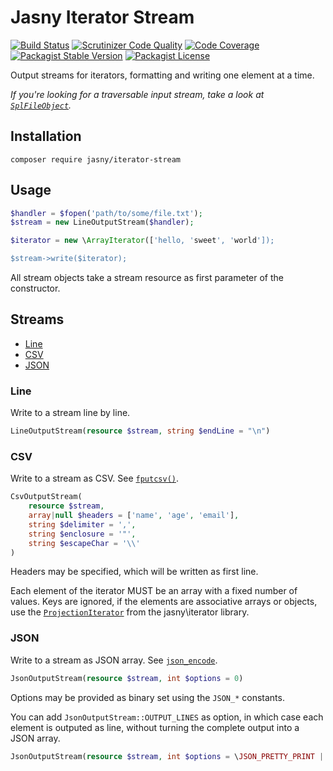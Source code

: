 Jasny Iterator Stream
===

[![Build Status](https://travis-ci.org/jasny/iterator-stream.svg?branch=master)](https://travis-ci.org/jasny/iterator-stream)
[![Scrutinizer Code Quality](https://scrutinizer-ci.com/g/jasny/iterator-stream/badges/quality-score.png?b=master)](https://scrutinizer-ci.com/g/jasny/iterator-stream/?branch=master)
[![Code Coverage](https://scrutinizer-ci.com/g/jasny/iterator-stream/badges/coverage.png?b=master)](https://scrutinizer-ci.com/g/jasny/iterator-stream/?branch=master)
[![Packagist Stable Version](https://img.shields.io/packagist/v/jasny/iterator-stream.svg)](https://packagist.org/packages/jasny/iterator-stream)
[![Packagist License](https://img.shields.io/packagist/l/jasny/iterator-stream.svg)](https://packagist.org/packages/jasny/iterator-stream)

Output streams for iterators, formatting and writing one element at a time.

_If you're looking for a traversable input stream, take a look at [`SplFileObject`](http://php.net/SplFileObject)._

Installation
---

    composer require jasny/iterator-stream

Usage
---

```php
$handler = $fopen('path/to/some/file.txt');
$stream = new LineOutputStream($handler);

$iterator = new \ArrayIterator(['hello, 'sweet', 'world']);

$stream->write($iterator);
```

All stream objects take a stream resource as first parameter of the constructor.

Streams
---

* [Line](#line)
* [CSV](#csv)
* [JSON](#json)

### Line

Write to a stream line by line.

```php
LineOutputStream(resource $stream, string $endLine = "\n")
```

### CSV

Write to a stream as CSV. See [`fputcsv()`](https://php.net/fputcsv).

```php
CsvOutputStream(
    resource $stream,
    array|null $headers = ['name', 'age', 'email'],
    string $delimiter = ',',
    string $enclosure = '"',
    string $escapeChar = '\\'
)
```

Headers may be specified, which will be written as first line. 

Each element of the iterator MUST be an array with a fixed number of values. Keys are ignored, if the elements are
associative arrays or objects, use the [`ProjectionIterator`](https://github.com/jasny/iterator#projectioniterator) from
the jasny\iterator library.

### JSON

Write to a stream as JSON array. See [`json_encode`](https://php.net/json_encode).

```php
JsonOutputStream(resource $stream, int $options = 0)
```

Options may be provided as binary set using the `JSON_*` constants.

You can add `JsonOutputStream::OUTPUT_LINES` as option, in which case each element is outputed as line, without turning
the complete output into a JSON array. 

```php
JsonOutputStream(resource $stream, int $options = \JSON_PRETTY_PRINT | JsonOutputStream::OUTPUT_LINES);
```
